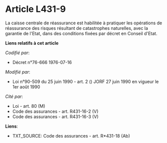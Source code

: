 # Article L431-9

La caisse centrale de réassurance est habilitée à pratiquer les opérations de réassurance des risques résultant de
catastrophes naturelles, avec la garantie de l'Etat, dans des conditions fixées par décret en Conseil d'Etat.

**Liens relatifs à cet article**

_Codifié par_:

  - Décret n°76-666 1976-07-16

_Modifié par_:

  - Loi n°90-509 du 25 juin 1990 - art. 2 () JORF 27 juin 1990 en vigueur le 1er août 1990

_Cité par_:

  - Loi - art. 80 (M)
  - Code des assurances - art. R431-16-2 (V)
  - Code des assurances - art. R431-16-3 (V)

**Liens**:

  - TXT_SOURCE: Code des assurances - art. R*431-18 (Ab)
